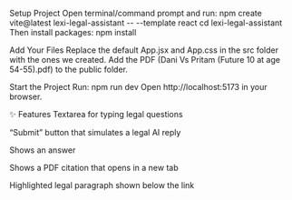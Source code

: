 Setup Project
Open terminal/command prompt and run:
npm create vite@latest lexi-legal-assistant -- --template react
cd lexi-legal-assistant
Then install packages:
npm install

Add Your Files
Replace the default App.jsx and App.css in the src folder with the ones we created.
Add the PDF (Dani Vs Pritam (Future 10 at age 54-55).pdf) to the public folder.

Start the Project
Run:
npm run dev
Open http://localhost:5173 in your browser.

✨ Features
Textarea for typing legal questions

“Submit” button that simulates a legal AI reply

Shows an answer

Shows a PDF citation that opens in a new tab

Highlighted legal paragraph shown below the link



